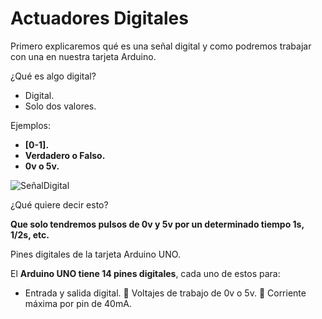 # Actuadores Digitales

Primero explicaremos qué es una señal digital y como podremos trabajar con una en nuestra tarjeta Arduino.

¿Qué es algo digital?

- Digital.
- Solo dos valores.

Ejemplos:

- **[0-1].**
- **Verdadero o Falso.**
- **0v o 5v.**

![SeñalDigital](https://github.com/Ezzzzzzzzzzzzzz/CursoRoboticaAplicada/blob/master/Arduino/Se%C3%B1alDigital.JPG)

¿Qué quiere decir esto? 

**Que solo tendremos pulsos de 0v y 5v por un determinado tiempo 1s, 1/2s, etc.**

Pines digitales de la tarjeta Arduino UNO.

El **Arduino UNO tiene 14 pines digitales**, cada uno de estos para:
- Entrada y salida digital.
 Voltajes de trabajo de 0v o 5v.
 Corriente máxima por pin de 40mA.
<!--stackedit_data:
eyJoaXN0b3J5IjpbLTM4MjM1MDQyOSwtODEzMTk0ODk1XX0=
-->